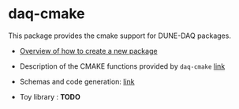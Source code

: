 # daq-cmake

This package provides the cmake support for DUNE-DAQ packages.


* [Overview of how to create a new package](Creating-a-new-package-under-v2.3.0.md)

* Description of the CMAKE functions provided by `daq-cmake` [link](CmakeFunctions.md)

* Schemas and code generation: [link](SchemaAndCodeGen.md)

* Toy library : **TODO**

